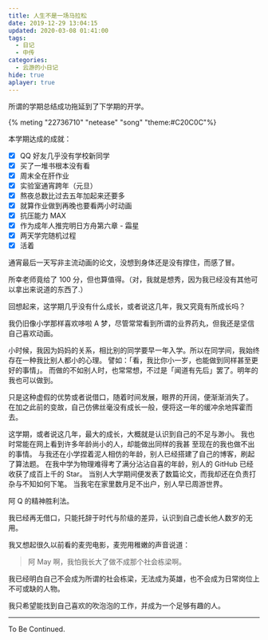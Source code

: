 ```yaml
---
title: 人生不是一场马拉松
date: 2019-12-29 13:04:15
updated: 2020-03-08 01:41:00
tags:
  - 日记
  - 中传
categories:
  - 云游的小日记
hide: true
aplayer: true
---
```


所谓的学期总结成功拖延到了下学期的开学。

<!-- more -->

{% meting "22736710" "netease" "song" "theme:#C20C0C"%}

本学期达成的成就：

- [x] QQ 好友几乎没有学校新同学
- [x] 买了一堆书根本没有看
- [x] 周末全在肝作业
- [x] 实验室通宵跨年（元旦）
- [x] 熬夜总数比过去五年加起来还要多
- [x] 就算作业做到再晚也要看两小时动画
- [x] 抗压能力 MAX
- [x] 作为成年人推完明日方舟第六章 - 霜星
- [x] 两天学完随机过程
- [x] 活着

通宵最后一天写非主流动画的论文，没想到身体还是没有撑住，而感了冒。

所幸老师竟给了 100 分，但也算值得。（对，我就是想秀，因为我已经没有其他可以拿出来说道的东西了.）

回想起来，这学期几乎没有什么成长，或者说这几年，我又究竟有所成长吗？

我仍旧像小学那样喜欢哆啦 A 梦，尽管常常看到所谓的业界药丸，但我还是坚信自己喜欢动画。

小时候，我因为妈妈的关系，相比别的同学要早一年入学。所以在同学间，我始终存在一种我比别人都小的心理。
譬如：「看，我比你小一岁，也能做到同样甚至更好的事情」。
而做的不如别人时，也常常想，不过是「闻道有先后」罢了。明年的我也可以做到。

只是这种虚假的优势或者说借口，随着时间发展，眼界的开阔，便渐渐消失了。
在加之此前的变故，自己仿佛丝毫没有成长一般，便将这一年的缓冲余地挥霍而去。

这学期，或者说这几年，最大的成长，大概就是认识到自己的不足与渺小。
我也时常能在网上看到许多年龄尚小的人，却能做出同样的我甚 至现在的我也做不出的事情。
与我还在小学捏着泥人相仿的年龄，别人已经搭建了自己的博客，刷起了算法题。
在我中学为物理难得考了满分沾沾自喜的年龄，别人的 GitHub 已经收获了成百上千的 Star。
当别人大学期间便发表了数篇论文，而我却还在负责打杂与不知如何下笔。
当我宅在家里数月足不出户，别人早已周游世界。

阿 Q 的精神胜利法。

我已经再无借口，只能托辞于时代与阶级的差异，认识到自己虚长他人数岁的无用。

我又想起很久以前看的麦兜电影，麦兜用稚嫩的声音说道：

> 阿 May 啊，我怕我长大了做不成那个社会栋梁啊。

我已经明白自己不会成为所谓的社会栋梁，无法成为英雄，也不会成为日常岗位上不可或缺的人物。

我只希望能找到自己喜欢的吹泡泡的工作，并成为一个足够有趣的人。

---

To Be Continued.
